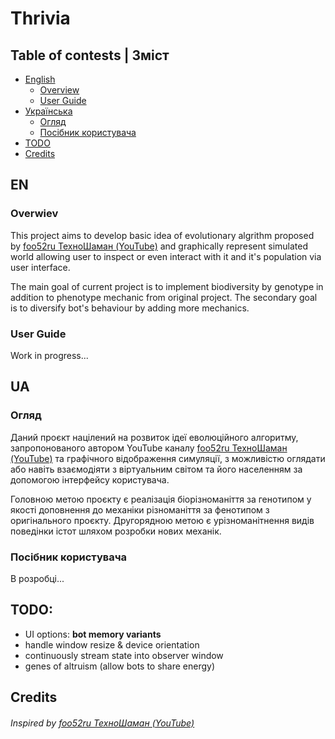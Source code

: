 # Thrivia

## Table of contests | Зміст
- [English](#en)
	- [Overview](#overwiev)
	- [User Guide](#user-guide)
- [Українська](#ua)
	- [Огляд](#огляд)
	- [Посібник користувача](#посібник-користувача)
- [TODO](#todo)
- [Credits](#credits)

## EN
### Overwiev
This project aims to develop basic idea of evolutionary algrithm proposed by [foo52ru ТехноШаман (YouTube)](https://www.youtube.com/c/foo52ru) and graphically represent simulated world allowing user to inspect or even interact with it and it's population via user interface.

The main goal of current project is to implement biodiversity by genotype in addition to phenotype mechanic from original project. 
The secondary goal is to diversify bot's behaviour by adding more mechanics.

### User Guide
Work in progress...

## UA
### Огляд
Даний проєкт націлений на розвиток ідеї еволюційного алгоритму, запропонованого автором YouTube каналу [foo52ru ТехноШаман (YouTube)](https://www.youtube.com/c/foo52ru) та графічного відображення симуляції, з можливістю оглядати або навіть взаємодіяти з віртуальним світом та його населенням за допомогою інтерфейсу користувача.

Головною метою проєкту є реалізація біорізноманіття за генотипом у якості доповнення до механіки різноманіття за фенотипом з оригінального проєкту.
Другорядною метою є урізноманітнення видів поведінки істот шляхом розробки нових механік.

### Посібник користувача
В розробці...

## TODO:
- UI options: **bot memory variants**
- handle window resize & device orientation
- continuously stream state into observer window
- genes of altruism (allow bots to share energy)



## Credits
###### Inspired by [foo52ru ТехноШаман (YouTube)](https://www.youtube.com/c/foo52ru)